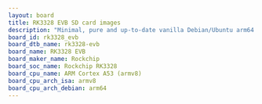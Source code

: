 ```yaml
---
layout: board
title: RK3328 EVB SD card images
description: "Minimal, pure and up-to-date vanilla Debian/Ubuntu arm64 SD card images for RK3328 EVB by Rockchip, SoC: Rockchip RK3328, CPU ISA: armv8"
board_id: rk3328_evb
board_dtb_name: rk3328-evb
board_name: RK3328 EVB
board_maker_name: Rockchip
board_soc_name: Rockchip RK3328
board_cpu_name: ARM Cortex A53 (armv8)
board_cpu_arch_isa: armv8
board_cpu_arch_debian: arm64
---
```

